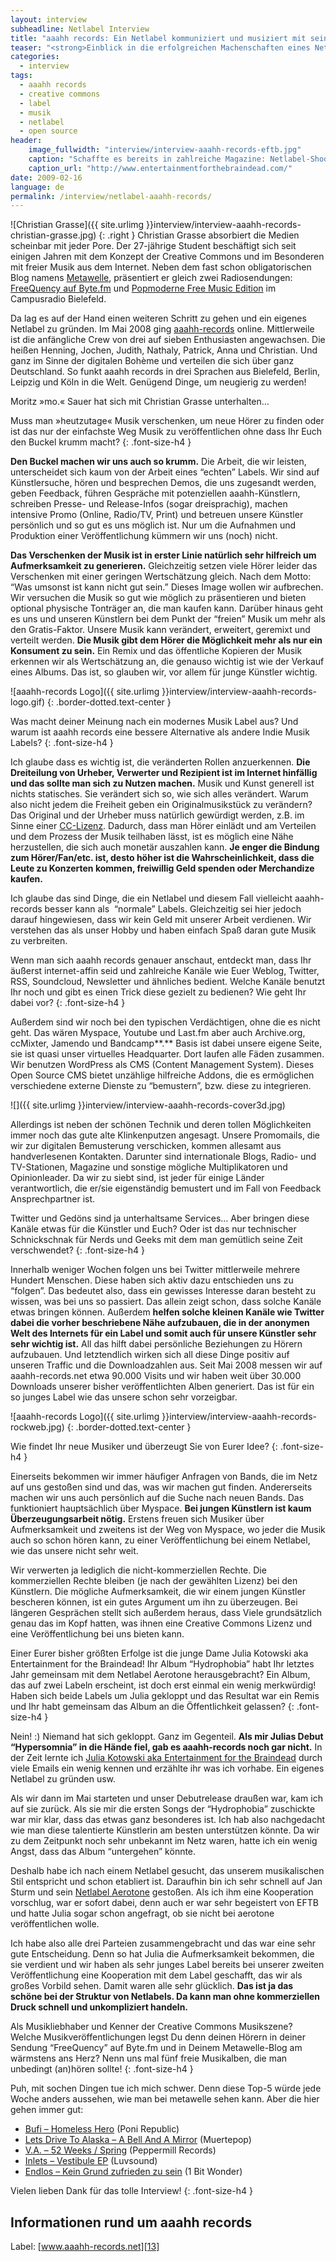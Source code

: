 ```yaml
---
layout: interview
subheadline: Netlabel Interview
title: "aaahh records: Ein Netlabel kommuniziert und musiziert mit seinen Fans"
teaser: "<strong>Einblick in die erfolgreichen Machenschaften eines Netlabels</strong> &middot; aaahh records pflegt den Fan. Musik gibt es bei dem Vorzeige-Netlabel nicht nur auf die Ohren, sondern Musik verstehen die Label-Betreiber als sozialen Prozess. So darf sich der Hörer nicht nur frei an der Musik bedienen, sondern wird gleich eingeladen mitzumusizieren: per Remix. Und die digital Natives belohnen das nicht nur mit Downloads, sondern auch mit Aufmerksamkeit. Ob Twitter, Social Community oder im eigenen Headquarter. Bei aaahh records rappeln die Kartons!"
categories:
  - interview
tags:
  - aaahh records
  - creative commons
  - label
  - musik
  - netlabel
  - open source
header:
    image_fullwidth: "interview/interview-aaahh-records-eftb.jpg"
    caption: "Schaffte es bereits in zahlreiche Magazine: Netlabel-Shooting-Star Julia Kotowski"
    caption_url: "http://www.entertainmentforthebraindead.com/"
date: 2009-02-16
language: de
permalink: /interview/netlabel-aaahh-records/
---
```

![Christian Grasse]({{ site.urlimg }}interview/interview-aaahh-records-christian-grasse.jpg)
{: .right }
Christian Grasse absorbiert die Medien scheinbar mit jeder Pore. Der 27-jährige Student beschäftigt sich seit einigen Jahren mit dem Konzept der Creative Commons und im Besonderen mit freier Musik aus dem Internet. Neben dem fast schon obligatorischen Blog namens [Metawelle][11], präsentiert er gleich zwei Radiosendungen: [FreeQuency auf Byte.fm][2] und [Popmoderne Free Music Edition][12] im Campusradio Bielefeld.

Da lag es auf der Hand einen weiteren Schritt zu gehen und ein eigenes Netlabel zu gründen. Im Mai 2008 ging [aaahh-records][13] online. Mittlerweile ist die anfängliche Crew von drei auf sieben Enthusiasten angewachsen. Die heißen Henning, Jochen, Judith, Nathaly, Patrick, Anna und Christian. Und ganz im Sinne der digitalen Bohème und verteilen die sich über ganz Deutschland. So funkt aaahh records in drei Sprachen aus Bielefeld, Berlin, Leipzig und Köln in die Welt. Genügend Dinge, um neugierig zu werden!

Moritz »mo.« Sauer hat sich mit Christian Grasse unterhalten&#8230;



Muss man »heutzutage« Musik verschenken, um neue Hörer zu finden oder ist das nur der einfachste Weg Musik zu veröffentlichen ohne dass Ihr Euch den Buckel krumm macht?
{: .font-size-h4 }

**Den Buckel machen wir uns auch so krumm.** Die Arbeit, die wir leisten, unterscheidet sich kaum von der Arbeit eines &#8220;echten&#8221; Labels. Wir sind auf Künstlersuche, hören und besprechen Demos, die uns zugesandt werden, geben Feedback, führen Gespräche mit potenziellen aaahh-Künstlern, schreiben Presse- und Release-Infos (sogar dreisprachig), machen intensive Promo (Online, Radio/TV, Print) und betreuen unsere Künstler persönlich und so gut es uns möglich ist. Nur um die Aufnahmen und Produktion einer Veröffentlichung kümmern wir uns (noch) nicht.

**Das Verschenken der Musik ist in erster Linie natürlich sehr hilfreich um Aufmerksamkeit zu generieren.** Gleichzeitig setzen viele Hörer leider das Verschenken mit einer geringen Wertschätzung gleich. Nach dem Motto: &#8220;Was umsonst ist kann nicht gut sein.&#8221; Dieses Image wollen wir aufbrechen. Wir versuchen die Musik so gut wie möglich zu präsentieren und bieten optional physische Tonträger an, die man kaufen kann. Darüber hinaus geht es uns und unseren Künstlern bei dem Punkt der &#8220;freien&#8221; Musik um mehr als den Gratis-Faktor. Unsere Musik kann verändert, erweitert, geremixt und verteilt werden. **Die Musik gibt dem Hörer die Möglichkeit mehr als nur ein Konsument zu sein.** Ein Remix und das öffentliche Kopieren der Musik erkennen wir als Wertschätzung an, die genauso wichtig ist wie der Verkauf eines Albums. Das ist, so glauben wir, vor allem für junge Künstler wichtig.

![aaahh-records Logo]({{ site.urlimg }}interview/interview-aaahh-records-logo.gif)
{: .border-dotted.text-center }



Was macht deiner Meinung nach ein modernes Musik Label aus? Und warum ist aaahh records eine bessere Alternative als andere Indie Musik Labels?
{: .font-size-h4 }

Ich glaube dass es wichtig ist, die veränderten Rollen anzuerkennen. **Die Dreiteilung von Urheber, Verwerter und Rezipient ist im Internet hinfällig und das sollte man sich zu Nutzen machen.** Musik und Kunst generell ist nichts statisches. Sie verändert sich so, wie sich alles verändert. Warum also nicht jedem die Freiheit geben ein Originalmusikstück zu verändern? Das Original und der Urheber muss natürlich gewürdigt werden, z.B. im Sinne einer <a href="http://de.creativecommons.org/" target="_blank">CC-Lizenz</a>. Dadurch, dass man Hörer einlädt und am Verteilen und dem Prozess der Musik teilhaben lässt, ist es möglich eine Nähe herzustellen, die sich auch monetär auszahlen kann. **Je enger die Bindung zum Hörer/Fan/etc. ist, desto höher ist die Wahrscheinlichkeit, dass die Leute zu Konzerten kommen, freiwillig Geld spenden oder Merchandize kaufen.**

Ich glaube das sind Dinge, die ein Netlabel und diesem Fall vielleicht aaahh-records besser kann als  &#8220;normale&#8221; Labels. Gleichzeitig sei hier jedoch darauf hingewiesen, dass wir kein Geld mit unserer Arbeit verdienen. Wir verstehen das als unser Hobby und haben einfach Spaß daran gute Musik zu verbreiten.

Wenn man sich aaahh records genauer anschaut, entdeckt man, dass Ihr äußerst internet-affin seid und zahlreiche Kanäle wie Euer Weblog, Twitter, RSS, Soundcloud, Newsletter und ähnliches bedient. Welche Kanäle benutzt Ihr noch und gibt es einen Trick diese gezielt zu bedienen? Wie geht Ihr dabei vor?
{: .font-size-h4 }

Außerdem sind wir noch bei den typischen Verdächtigen, ohne die es nicht geht. Das wären Myspace, Youtube und Last.fm aber auch Archive.org, ccMixter, Jamendo und Bandcamp**.** Basis ist dabei unsere eigene Seite, sie ist quasi unser virtuelles Headquarter. Dort laufen alle Fäden zusammen. Wir benutzen WordPress als CMS (Content Management System). Dieses Open Source CMS bietet unzählige hilfreiche Addons, die es ermöglichen verschiedene externe Dienste zu &#8220;bemustern&#8221;, bzw. diese zu integrieren.

![]({{ site.urlimg }}interview/interview-aaahh-records-cover3d.jpg)

Allerdings ist neben der schönen Technik und deren tollen Möglichkeiten immer noch das gute alte Klinkenputzen angesagt. Unsere Promomails, die wir zur digitalen Bemusterung verschicken, kommen allesamt aus handverlesenen Kontakten. Darunter sind internationale Blogs, Radio- und TV-Stationen, Magazine und sonstige mögliche Multiplikatoren und Opinionleader. Da wir zu siebt sind, ist jeder für einige Länder verantwortlich, die er/sie eigenständig bemustert und im Fall von Feedback Ansprechpartner ist.



Twitter und Gedöns sind ja unterhaltsame Services&#8230; Aber bringen diese Kanäle etwas für die Künstler und Euch? Oder ist das nur technischer Schnickschnak für Nerds und Geeks mit dem man gemütlich seine Zeit verschwendet?
{: .font-size-h4 }

Innerhalb weniger Wochen folgen uns bei Twitter mittlerweile mehrere Hundert Menschen. Diese haben sich aktiv dazu entschieden uns zu &#8220;folgen&#8221;. Das bedeutet also, dass ein gewisses Interesse daran besteht zu wissen, was bei uns so passiert. Das allein zeigt schon, dass solche Kanäle etwas bringen können. Außerdem **helfen solche kleinen Kanäle wie Twitter dabei die vorher beschriebene Nähe aufzubauen, die in der anonymen Welt des Internets für ein Label und somit auch für unsere Künstler sehr sehr wichtig ist.** All das hilft dabei persönliche Beziehungen zu Hörern aufzubauen. Und letztendlich wirken sich all diese Dinge positiv auf unseren Traffic und die Downloadzahlen aus. Seit Mai 2008 messen wir auf aaahh-records.net etwa 90.000 Visits und wir haben weit über 30.000 Downloads unserer bisher veröffentlichten Alben generiert. Das ist für ein so junges Label wie das unsere schon sehr vorzeigbar.

![aaahh-records Logo]({{ site.urlimg }}interview/interview-aaahh-records-rockweb.jpg)
{: .border-dotted.text-center }



Wie findet Ihr neue Musiker und überzeugt Sie von Eurer Idee?
{: .font-size-h4 }

Einerseits bekommen wir immer häufiger Anfragen von Bands, die im Netz auf uns gestoßen sind und das, was wir machen gut finden. Andererseits machen wir uns auch persönlich auf die Suche nach neuen Bands. Das funktioniert hauptsächlich über Myspace. **Bei jungen Künstlern ist kaum Überzeugungsarbeit nötig.** Erstens freuen sich Musiker über Aufmerksamkeit und zweitens ist der Weg von Myspace, wo jeder die Musik auch so schon hören kann, zu einer Veröffentlichung bei einem Netlabel, wie das unsere nicht sehr weit.

Wir verwerten ja lediglich die nicht-kommerziellen Rechte. Die kommerziellen Rechte bleiben (je nach der gewählten Lizenz) bei den Künstlern. Die mögliche Aufmerksamkeit, die wir einem jungen Künstler bescheren können, ist ein gutes Argument um ihn zu überzeugen. Bei längeren Gesprächen stellt sich außerdem heraus, dass Viele grundsätzlich genau das im Kopf hatten, was ihnen eine Creative Commons Lizenz und eine Veröffentlichung bei uns bieten kann.

Einer Eurer bisher größten Erfolge ist die junge Dame Julia Kotowski aka Entertainment for the Braindead! Ihr Album &#8220;Hydrophobia&#8221; habt Ihr letztes Jahr gemeinsam mit dem Netlabel Aerotone herausgebracht? Ein Album, das auf zwei Labeln erscheint, ist doch erst einmal ein wenig merkwürdig! Haben sich beide Labels um Julia gekloppt und das Resultat war ein Remis und Ihr habt gemeinsam das Album an die Öffentlichkeit gelassen?
{: .font-size-h4 }

Nein! :) Niemand hat sich gekloppt. Ganz im Gegenteil. **Als mir Julias Debut &#8220;Hypersomnia&#8221; in die Hände fiel, gab es aaahh-records noch gar nicht.** In der Zeit lernte ich <a href="http://www.entertainmentforthebraindead.com/" target="_blank">Julia Kotowski aka Entertainment for the Braindead</a> durch viele Emails ein wenig kennen und erzählte ihr was ich vorhabe. Ein eigenes Netlabel zu gründen usw.

Als wir dann im Mai starteten und unser Debutrelease draußen war, kam ich auf sie zurück. Als sie mir die ersten Songs der &#8220;Hydrophobia&#8221; zuschickte war mir klar, dass das etwas ganz besonderes ist. Ich hab also nachgedacht wie man diese talentierte Künstlerin am besten unterstützen könnte. Da wir zu dem Zeitpunkt noch sehr unbekannt im Netz waren, hatte ich ein wenig Angst, dass das Album &#8220;untergehen&#8221; könnte.

Deshalb habe ich nach einem Netlabel gesucht, das unserem musikalischen Stil entspricht und schon etabliert ist. Daraufhin bin ich sehr schnell auf Jan Sturm und sein <a href="http://aerotone.net/" target="_blank">Netlabel Aerotone</a> gestoßen. Als ich ihm eine Kooperation vorschlug, war er sofort dabei, denn auch er war sehr begeistert von EFTB und hatte Julia sogar schon angefragt, ob sie nicht bei aerotone veröffentlichen wolle.

Ich habe also alle drei Parteien zusammengebracht und das war eine sehr gute Entscheidung. Denn so hat Julia die Aufmerksamkeit bekommen, die sie verdient und wir haben als sehr junges Label bereits bei unserer zweiten Veröffentlichung eine Kooperation mit dem Label geschafft, das wir als großes Vorbild sehen. Damit waren alle sehr glücklich. **Das ist ja das schöne bei der Struktur von Netlabels. Da kann man ohne kommerziellen Druck schnell und unkompliziert handeln.**



Als Musikliebhaber und Kenner der Creative Commons Musikszene? Welche Musikveröffentlichungen legst Du denn deinen Hörern in deiner Sendung &#8220;FreeQuency&#8221; auf Byte.fm und in Deinem Metawelle-Blog am wärmstens ans Herz? Nenn uns mal fünf freie Musikalben, die man unbedingt (an)hören sollte!
{: .font-size-h4 }

Puh, mit sochen Dingen tue ich mich schwer. Denn diese Top-5 würde jede Woche anders aussehen, wie man bei metawelle sehen kann. Aber die hier gehen immer gut:

*   [Bufi &#8211; Homeless Hero][3] (Poni Republic)
*   [Lets Drive To Alaska &#8211; A Bell And A Mirror][4] (Muertepop)
*   [V.A. &#8211; 52 Weeks / Spring][5] (Peppermill Records)
*   [Inlets &#8211; Vestibule EP][6] (Luvsound)
*   [Endlos &#8211; Kein Grund zufrieden zu sein][7] (1 Bit Wonder)



Vielen lieben Dank für das tolle Interview!
{: .font-size-h4 }


## Informationen rund um aaahh records

Label: [www.aaahh-records.net][13]


 [1]: http://phlow.net/magazin/netzkultur/musik-marketing-promotion/655-interview-netlabel-aaahh-records
 [2]: http://www.byte.fm/index.php?cont=sendungen_detail&sendung=130
 [3]: http://ponirepublic.blogspot.com/2008/04/bufi-homeless-hero-ep.html
 [4]: http://www.muertepop.com/muerte013.htm
 [5]: http://www.peppermillrecords.com/
 [6]: http://www.luvsound.org/release/luv012/
 [7]: http://www.1bit-wonder.com/028/028.html
 [11]: http://metawelle.net/
 [12]: http://radiohertz.de/beta-site/2007/06/28/popmoderne/
 [13]: http://www.aaahh-records.net
 [14]: #
 [15]: #
 [16]: #
 [17]: #
 [18]: #
 [19]: #
 [20]: #